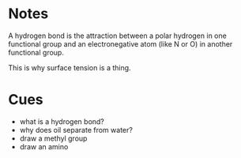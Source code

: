 # Notes
A hydrogen bond is the attraction between a polar hydrogen in one functional group and an electronegative atom (like N or O) in another functional group.

This is why surface tension is a thing.

# Cues
- what is a hydrogen bond?
- why does oil separate from water?
- draw a methyl group
- draw an amino

